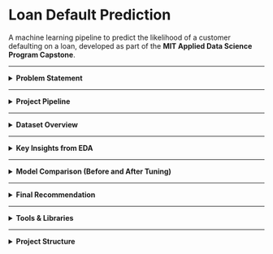 # Loan Default Prediction

A machine learning pipeline to predict the likelihood of a customer defaulting on a loan, developed as part of the **MIT Applied Data Science Program Capstone**.

---

<details>
<summary><strong>Problem Statement</strong></summary>

**Why it matters:**
Financial institutions need to assess borrower risk accurately. Approving loans for high-risk applicants leads to financial loss; rejecting low-risk ones limits growth.

**Objective:**
Develop a predictive model that balances **recall** (catching defaulters) and **precision** (avoiding false alarms) to guide smarter lending.

</details>

---

<details>
<summary><strong>Project Pipeline</strong></summary>

![alt text](image.png)

</details>

---

<details>
<summary><strong>Dataset Overview</strong></summary>

- **Target Variable:** `BAD` — 1 = Default, 0 = No Default  
- **Key Features:**  
  `LOAN`, `MORTDUE`, `VALUE`, `YOJ`, `DEROG`, `DELINQ`, `CLAGE`, `NINQ`, `CLNO`, `DEBTINC`, `JOB`, `REASON`

</details>

---

<details>
<summary><strong>Key Insights from EDA</strong></summary>

### **Loan Amount (LOAN):**
- Defaulters tend to have slightly lower loan amounts
- High number of outliers → Outlier treatment required

### **Mortgage Due (MORTDUE) and Property Value (VALUE):**
- Right-skewed distributions
- Defaulters tend to have lower collateral value → potential risk indicator

### **Years on Job (YOJ):**
- Lower tenure for defaulters → employment stability is relevant

### **DEROG & DELINQ (Credit History):**
- Higher frequency among defaulters → highly predictive

### **CLAGE (Credit Line Age):**
- Non-defaulters have longer credit history

### **NINQ (Recent Inquiries):**
- Defaulters have more recent credit checks → financial instability

### **CLNO (Credit Lines):**
- Similar distributions, with more variation among defaulters

### **DEBTINC (Debt-to-Income Ratio):**
- Higher ratios are typical for defaulters

**Preprocessing Actions Taken:**
- Median imputation (YOJ, grouped by JOB)
- Capping outliers (IQR method)
- Encoding categorical features
- Skewness treatment

</details>

---

<details>
<summary><strong>Model Comparison (Before and After Tuning)</strong></summary>

| Model                | Accuracy | Precision | Recall | F1 Score | AUC  |
|---------------------|----------|-----------|--------|----------|------|
| Logistic Regression | 0.64     | 0.31      | 0.65   | 0.42     | 0.69 |
| Decision Tree       | 0.84     | 0.60      | 0.54   | 0.57     | 0.72 |
| Tuned Decision Tree | 0.79     | 0.49      | 0.84   | 0.62     | 0.87 |
| Random Forest       | 0.89     | 0.80      | 0.62   | 0.70     | 0.94 |
| Tuned Random Forest | 0.79     | 0.49      | 0.83   | 0.61     | 0.88 |

**Notes:**
- **Tuning significantly improved recall** for both DT and RF.
- Random Forest had strong generalization on test set.
- Logistic Regression performed poorly due to linear assumptions.

</details>

---

<details>
<summary><strong>Final Recommendation</strong></summary>

**Best Model:** `Tuned Random Forest`

- Chosen due to **high recall (0.83)** and **balanced AUC (0.88)**
- Well-suited for credit risk settings where identifying defaulters is critical
- Good trade-off between overfitting and generalization

</details>

---

<details>
<summary><strong>Tools & Libraries</strong></summary>

- **Language:** Python 3.12  
- **Libraries:**  
  - Data: `pandas`, `numpy`  
  - Viz: `matplotlib`, `seaborn`, `missingno`, `plotly`  
  - ML: `scikit-learn`
  - Utilities: `tabulate`, `nbconvert`

</details>

---

<details>
<summary><strong>Project Structure</strong></summary>

```bash
LoanDefaultPrediction/
├── LoanDefaultPrediction.ipynb     # Main notebook
├── LoanDefaultPrediction.html      # Exported version
├── README.md                       # Project summary
├── requiments.txt                  # Necessary libraries
├── .gitignore                      # Not push unwanted files
└── hmeq.csv                        # Input data files
</details>
